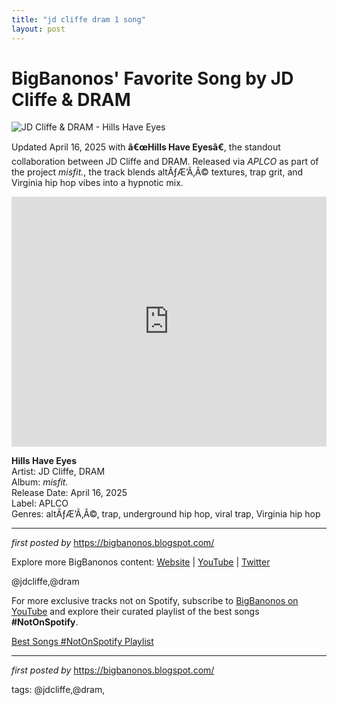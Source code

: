 ```yaml
---
title: "jd cliffe dram 1 song"
layout: post
---
```

<h1>BigBanonos' Favorite Song by JD Cliffe & DRAM</h1> <img src="https://www.nme.com/wp-content/uploads/2025/04/jd-cliffe-misfits-review.jpg" alt="JD Cliffe & DRAM - Hills Have Eyes"> <p>Updated April 16, 2025 with <strong>â€œHills Have Eyesâ€</strong>, the standout collaboration between JD Cliffe and DRAM. Released via <em>APLCO</em> as part of the project <em>misfit.</em>, the track blends altÃƒÆ’Ã‚Â© textures, trap grit, and Virginia hip hop vibes into a hypnotic mix.</p> <!-- Featured YouTube Video -->
<div> <iframe width="100%" height="400" src="https://www.youtube.com/embed/hjBQA1IgSsM" title="JD Cliffe, DRAM - Hills Have Eyes (Official Video)" frameborder="0" allow="accelerometer; autoplay; clipboard-write; encrypted-media; gyroscope; picture-in-picture; web-share" allowfullscreen></iframe>
</div> <p><strong>Hills Have Eyes</strong><br>
Artist: JD Cliffe, DRAM<br>
Album: <em>misfit.</em><br>
Release Date: April 16, 2025<br>
Label: APLCO<br>
Genres: altÃƒÆ’Ã‚Â©, trap, underground hip hop, viral trap, Virginia hip hop</p> <hr />
<p><em>first posted by</em> <a href="https://bigbanonos.blogspot.com/" target="_blank">https://bigbanonos.blogspot.com/</a></p> <div> <p>Explore more BigBanonos content: <a href="https://bigbanonos.blogspot.com/">Website</a> | <a href="https://www.youtube.com/@BigBanonos">YouTube</a> | <a href="https://x.com/bigbanonos">Twitter</a> </p>
</div> <!-- Tags -->
<p>@jdcliffe,@dram</p>


<!--Subscribe and Playlist Links-->
<div>
    <p>For more exclusive tracks not on Spotify, subscribe to <a href="https://www.youtube.com/@BigBanonos" target="_blank">BigBanonos on YouTube</a> and explore their curated playlist of the best songs <strong>#NotOnSpotify</strong>.</p>
    <p><a href="https://www.youtube.com/playlist?list=PLtuNtuTatqI0kFahUCbtbfenC_ET5O_tr" target="_blank">Best Songs #NotOnSpotify Playlist<br /></a></p></div>

<hr />

<p><em>first posted by</em> <a href="https://bigbanonos.blogspot.com/" rel="noopener" target="_new">https://bigbanonos.blogspot.com/</a></p>

<p>tags: @jdcliffe,@dram,</p>
